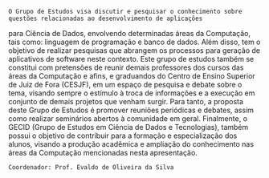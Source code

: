 	O Grupo de Estudos visa discutir e pesquisar o conhecimento sobre questões relacionadas ao desenvolvimento de aplicações 
para Ciência de Dados, envolvendo determinadas áreas da Computação, tais como: linguagem de programação e banco de dados. Além disso, 
tem o objetivo de realizar pesquisas que abrangem os processos para geração de aplicativos de software neste contexto. Este grupo de
estudos também se constitui com pretensões de reunir demais professores dos cursos das áreas da Computação e afins, e graduandos do
Centro de Ensino Superior de Juiz de Fora (CESJF), em um espaço de pesquisa e debate sobre o tema, visando sempre o estímulo à troca
de informações e a execução em conjunto de demais projetos que venham surgir. Para tanto, a proposta deste Grupo de Estudos é promover
reuniões periódicas e debates, assim como realizar seminários abertos à comunidade em geral. Finalmente, o GECID (Grupo de Estudos em
Ciência de Dados e Tecnologias), também possui o objetivo de contribuir para a formação e especialização dos alunos, visando a produção
acadêmica e ampliação do conhecimento nas áreas da Computação mencionadas nesta apresentação. 
	
	Coordenador: Prof. Evaldo de Oliveira da Silva
